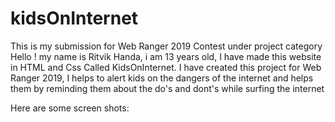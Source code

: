 # kidsOnInternet
This is my submission for Web Ranger 2019 Contest under project category 
Hello ! my name is Ritvik Handa, i am 13 years old, I have made this website in HTML and Css Called KidsOnInternet.
I have created this project for Web Ranger 2019, I helps to alert kids on the dangers of the internet and helps them by reminding 
them about the do's and dont's while surfing the internet 

Here are some screen shots:

